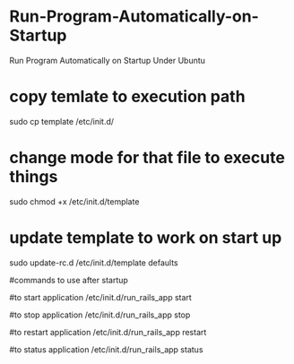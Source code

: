 # Run-Program-Automatically-on-Startup
Run Program Automatically on Startup Under Ubuntu

# copy temlate to execution path
sudo cp template /etc/init.d/

# change mode for that file to execute things
sudo chmod +x /etc/init.d/template

# update template to work on start up
sudo update-rc.d /etc/init.d/template defaults

#commands to use after startup

#to start application
/etc/init.d/run_rails_app start

#to stop application
/etc/init.d/run_rails_app stop

#to restart application
/etc/init.d/run_rails_app restart

#to status application
/etc/init.d/run_rails_app status
